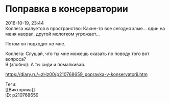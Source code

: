 Поправка в консерватории
=========================

   
 2016-10-19, 23:44   
  Коллега жалуется в пространство: Какие-то все сегодня злые... один на меня наорал, другой молотком угрожает...   
   
 Потом он подходит ко мне.   
   
 Коллега: Слушай, что ты мне можешь сказать по поводу того вот вопроса?   
 Я (злобно): А ты сиди и помалкивай.   
    
 <https://diary.ru/~zHz00/p210768659_popravka-v-konservatorii.htm>   
   
 Теги:   
 [[Викторика]]   
 ID: p210768659